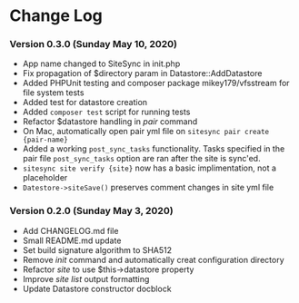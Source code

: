 # Change Log

### Version 0.3.0 (Sunday May 10, 2020)

* App name changed to SiteSync in init.php
* Fix propagation of $directory param in Datastore::AddDatastore
* Added PHPUnit testing and composer package mikey179/vfsstream for file system tests
* Added test for datastore creation
* Added `composer test` script for running tests
* Refactor $datastore handling in _pair_ command
* On Mac, automatically open pair yml file on `sitesync pair create {pair-name}`
* Added a working `post_sync_tasks` functionality. Tasks specified in the pair file `post_sync_tasks` option are ran after the site is sync'ed.
* `sitesync site verify {site}` now has a basic implimentation, not a placeholder
* `Datestore->siteSave()` preserves comment changes in site yml file

### Version 0.2.0 (Sunday May 3, 2020)

* Add CHANGELOG.md file
* Small README.md update
* Set build signature algorithm to SHA512
* Remove _init_ command and automatically creat configuration directory
* Refactor _site_ to use $this->datastore property
* Improve _site list_ output formatting
* Update Datastore constructor docblock
